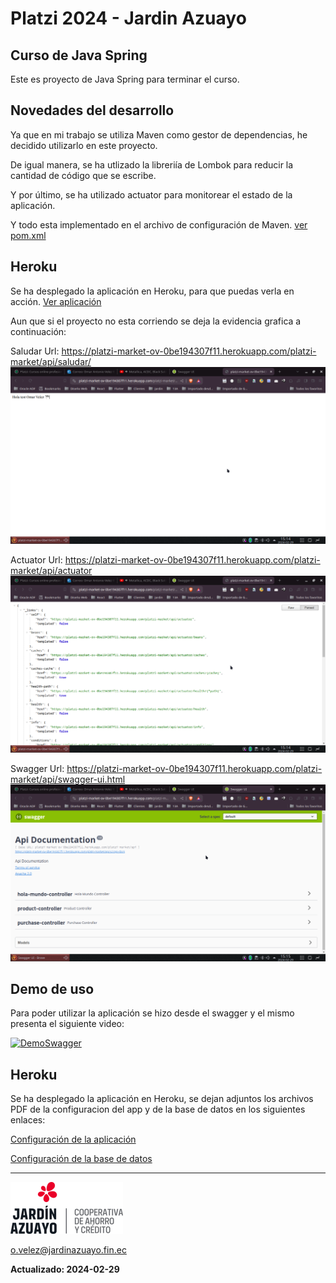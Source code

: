 # Platzi 2024 - Jardin Azuayo

## Curso de Java Spring
Este es proyecto de Java Spring para terminar el curso.

## Novedades del desarrollo
Ya que en mi trabajo se utiliza Maven como gestor de dependencias, he decidido utilizarlo en este proyecto.

De igual manera, se ha utlizado la libreriía de Lombok para reducir la cantidad de código que se escribe.

Y por último, se ha utilizado actuator para monitorear el estado de la aplicación.

Y todo esta implementado en el archivo de configuración de Maven.  [ver pom.xml](pom.xml)

## Heroku 
Se ha desplegado la aplicación en Heroku, para que puedas verla en acción. [Ver aplicación](https://platzi-market-ov-0be194307f11.herokuapp.com/platzi-market/api/swagger-ui.html)

Aun que si el proyecto no esta corriendo se deja la evidencia grafica a continuación:

Saludar
Url: https://platzi-market-ov-0be194307f11.herokuapp.com/platzi-market/api/saludar/
![logo](./imagenes/saludar.png)

Actuator
Url: https://platzi-market-ov-0be194307f11.herokuapp.com/platzi-market/api/actuator
![logo](./imagenes/actuator.png)


Swagger
Url: https://platzi-market-ov-0be194307f11.herokuapp.com/platzi-market/api/swagger-ui.html
![logo](./imagenes/swagger.png)


## Demo de uso
Para poder utilizar la aplicación se hizo desde el swagger y el mismo presenta el siguiente video:

[![DemoSwagger](https://img.youtube.com/vi/AIJovuN8_0o/0.jpg)](https://www.youtube.com/watch?v=AIJovuN8_0o)


## Heroku
Se ha desplegado la aplicación en Heroku, se dejan adjuntos los archivos PDF de la configuracion del app y de la base de datos en los siguientes enlaces:

[Configuración de la aplicación](./imagenes/platzi-market-ovHeroku.pdf)

[Configuración de la base de datos](./imagenes/postgresql-opaque-29209HerokuData.pdf)

---
![logo](./imagenes/logo.png)


<o.velez@jardinazuayo.fin.ec>

**Actualizado: 2024-02-29**
